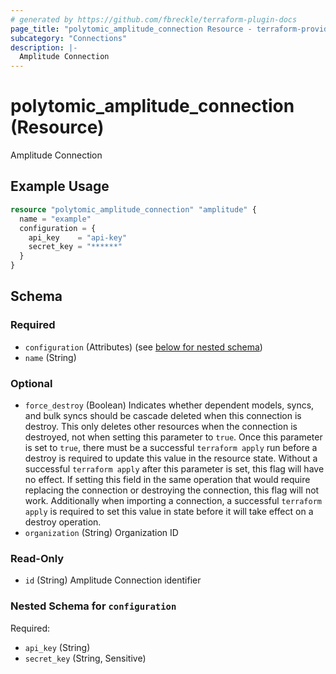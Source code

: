 ```yaml
---
# generated by https://github.com/fbreckle/terraform-plugin-docs
page_title: "polytomic_amplitude_connection Resource - terraform-provider-polytomic"
subcategory: "Connections"
description: |-
  Amplitude Connection
---
```


# polytomic_amplitude_connection (Resource)

Amplitude Connection

## Example Usage

```terraform
resource "polytomic_amplitude_connection" "amplitude" {
  name = "example"
  configuration = {
    api_key    = "api-key"
    secret_key = "******"
  }
}
```

<!-- schema generated by tfplugindocs -->
## Schema

### Required

- `configuration` (Attributes) (see [below for nested schema](#nestedatt--configuration))
- `name` (String)

### Optional

- `force_destroy` (Boolean) Indicates whether dependent models, syncs, and bulk syncs should be cascade deleted when this connection is destroy. This only deletes other resources when the connection is destroyed, not when setting this parameter to `true`. Once this parameter is set to `true`, there must be a successful `terraform apply` run before a destroy is required to update this value in the resource state. Without a successful `terraform apply` after this parameter is set, this flag will have no effect. If setting this field in the same operation that would require replacing the connection or destroying the connection, this flag will not work. Additionally when importing a connection, a successful `terraform apply` is required to set this value in state before it will take effect on a destroy operation.
- `organization` (String) Organization ID

### Read-Only

- `id` (String) Amplitude Connection identifier

<a id="nestedatt--configuration"></a>
### Nested Schema for `configuration`

Required:

- `api_key` (String)
- `secret_key` (String, Sensitive)


